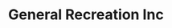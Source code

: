---
title: "General Recreation Inc"
url: /newtown-square/general-recreation-inc/
shop: Allgemein
---